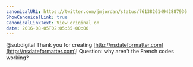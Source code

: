 ```yaml
---
canonicalURL: https://twitter.com/jmjordan/status/761382614942887936
ShowCanonicalLink: true
CanonicalLinkText: View original on
date: 2016-08-05T02:05:35+00:00
---
```

@subdigital Thank you for creating [http://nsdateformatter.com](http://nsdateformatter.com)! Question: why aren't the French codes working?